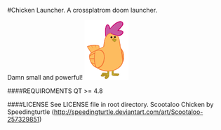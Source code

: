 #Chicken Launcher. A crossplatrom doom launcher.

Damn small and powerful!
![Oh, I know how to call chicken](/images/chicken.png)

####REQUIROMENTS
QT >= 4.8

####LICENSE
See LICENSE file in root directory.
Scootaloo Chicken by Speedingturtle (http://speedingturtle.deviantart.com/art/Scootaloo-257329851)
